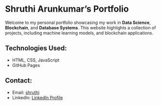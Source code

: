 # Shruthi Arunkumar’s Portfolio

Welcome to my personal portfolio showcasing my work in **Data Science**, **Blockchain**, and **Database Systems**. This website highlights a collection of projects, including machine learning models, and blockchain applications.

## Technologies Used:
- HTML, CSS, JavaScript
- GitHub Pages

## Contact:
- Email: [shruthi](mailto:shruthiarun235@gmail.com)
- LinkedIn: [LinkedIn Profile](https://www.linkedin.com/in/shruthiarunkumar)
